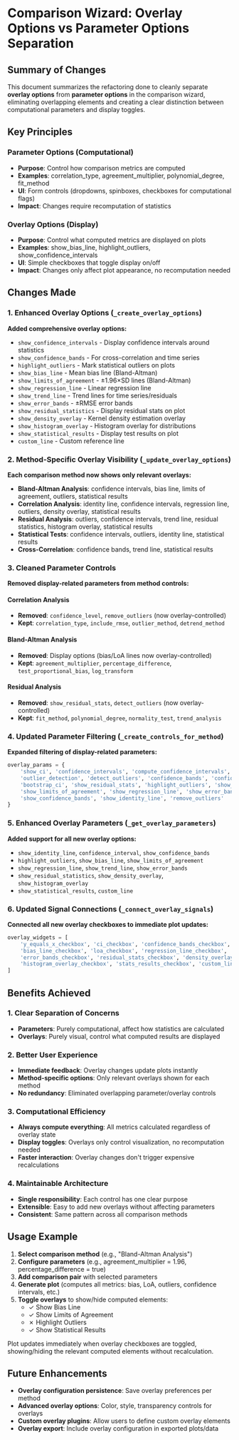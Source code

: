 # Comparison Wizard: Overlay Options vs Parameter Options Separation

## Summary of Changes

This document summarizes the refactoring done to cleanly separate **overlay options** from **parameter options** in the comparison wizard, eliminating overlapping elements and creating a clear distinction between computational parameters and display toggles.

## Key Principles

### Parameter Options (Computational)
- **Purpose**: Control how comparison metrics are computed
- **Examples**: correlation_type, agreement_multiplier, polynomial_degree, fit_method
- **UI**: Form controls (dropdowns, spinboxes, checkboxes for computational flags)
- **Impact**: Changes require recomputation of statistics

### Overlay Options (Display)
- **Purpose**: Control what computed metrics are displayed on plots
- **Examples**: show_bias_line, highlight_outliers, show_confidence_intervals
- **UI**: Simple checkboxes that toggle display on/off
- **Impact**: Changes only affect plot appearance, no recomputation needed

## Changes Made

### 1. Enhanced Overlay Options (`_create_overlay_options`)

**Added comprehensive overlay options:**
- `show_confidence_intervals` - Display confidence intervals around statistics
- `show_confidence_bands` - For cross-correlation and time series
- `highlight_outliers` - Mark statistical outliers on plots
- `show_bias_line` - Mean bias line (Bland-Altman)
- `show_limits_of_agreement` - ±1.96×SD lines (Bland-Altman)
- `show_regression_line` - Linear regression line
- `show_trend_line` - Trend lines for time series/residuals
- `show_error_bands` - ±RMSE error bands
- `show_residual_statistics` - Display residual stats on plot
- `show_density_overlay` - Kernel density estimation overlay
- `show_histogram_overlay` - Histogram overlay for distributions
- `show_statistical_results` - Display test results on plot
- `custom_line` - Custom reference line

### 2. Method-Specific Overlay Visibility (`_update_overlay_options`)

**Each comparison method now shows only relevant overlays:**

- **Bland-Altman Analysis**: confidence intervals, bias line, limits of agreement, outliers, statistical results
- **Correlation Analysis**: identity line, confidence intervals, regression line, outliers, density overlay, statistical results  
- **Residual Analysis**: outliers, confidence intervals, trend line, residual statistics, histogram overlay, statistical results
- **Statistical Tests**: confidence intervals, outliers, identity line, statistical results
- **Cross-Correlation**: confidence bands, trend line, statistical results

### 3. Cleaned Parameter Controls

**Removed display-related parameters from method controls:**

#### Correlation Analysis
- **Removed**: `confidence_level`, `remove_outliers` (now overlay-controlled)
- **Kept**: `correlation_type`, `include_rmse`, `outlier_method`, `detrend_method`

#### Bland-Altman Analysis  
- **Removed**: Display options (bias/LoA lines now overlay-controlled)
- **Kept**: `agreement_multiplier`, `percentage_difference`, `test_proportional_bias`, `log_transform`

#### Residual Analysis
- **Removed**: `show_residual_stats`, `detect_outliers` (now overlay-controlled)
- **Kept**: `fit_method`, `polynomial_degree`, `normality_test`, `trend_analysis`

### 4. Updated Parameter Filtering (`_create_controls_for_method`)

**Expanded filtering of display-related parameters:**
```python
overlay_params = {
    'show_ci', 'confidence_intervals', 'compute_confidence_intervals', 'confidence_interval',
    'outlier_detection', 'detect_outliers', 'confidence_bands', 'confidence_level',
    'bootstrap_ci', 'show_residual_stats', 'highlight_outliers', 'show_bias_line',
    'show_limits_of_agreement', 'show_regression_line', 'show_error_bands',
    'show_confidence_bands', 'show_identity_line', 'remove_outliers'
}
```

### 5. Enhanced Overlay Parameters (`_get_overlay_parameters`)

**Added support for all new overlay options:**
- `show_identity_line`, `confidence_interval`, `show_confidence_bands`
- `highlight_outliers`, `show_bias_line`, `show_limits_of_agreement`
- `show_regression_line`, `show_trend_line`, `show_error_bands`
- `show_residual_statistics`, `show_density_overlay`, `show_histogram_overlay`
- `show_statistical_results`, `custom_line`

### 6. Updated Signal Connections (`_connect_overlay_signals`)

**Connected all new overlay checkboxes to immediate plot updates:**
```python
overlay_widgets = [
    'y_equals_x_checkbox', 'ci_checkbox', 'confidence_bands_checkbox', 'outlier_checkbox',
    'bias_line_checkbox', 'loa_checkbox', 'regression_line_checkbox', 'trend_line_checkbox',
    'error_bands_checkbox', 'residual_stats_checkbox', 'density_overlay_checkbox',
    'histogram_overlay_checkbox', 'stats_results_checkbox', 'custom_line_checkbox'
]
```

## Benefits Achieved

### 1. Clear Separation of Concerns
- **Parameters**: Purely computational, affect how statistics are calculated
- **Overlays**: Purely visual, control what computed results are displayed

### 2. Better User Experience  
- **Immediate feedback**: Overlay changes update plots instantly
- **Method-specific options**: Only relevant overlays shown for each method
- **No redundancy**: Eliminated overlapping parameter/overlay controls

### 3. Computational Efficiency
- **Always compute everything**: All metrics calculated regardless of overlay state
- **Display toggles**: Overlays only control visualization, no recomputation needed
- **Faster interaction**: Overlay changes don't trigger expensive recalculations

### 4. Maintainable Architecture
- **Single responsibility**: Each control has one clear purpose
- **Extensible**: Easy to add new overlays without affecting parameters
- **Consistent**: Same pattern across all comparison methods

## Usage Example

1. **Select comparison method** (e.g., "Bland-Altman Analysis")
2. **Configure parameters** (e.g., agreement_multiplier = 1.96, percentage_difference = true)
3. **Add comparison pair** with selected parameters
4. **Generate plot** (computes all metrics: bias, LoA, outliers, confidence intervals, etc.)
5. **Toggle overlays** to show/hide computed elements:
   - ✓ Show Bias Line
   - ✓ Show Limits of Agreement  
   - ✗ Highlight Outliers
   - ✓ Show Statistical Results

Plot updates immediately when overlay checkboxes are toggled, showing/hiding the relevant computed elements without recalculation.

## Future Enhancements

- **Overlay configuration persistence**: Save overlay preferences per method
- **Advanced overlay options**: Color, style, transparency controls for overlays
- **Custom overlay plugins**: Allow users to define custom overlay elements
- **Overlay export**: Include overlay configuration in exported plots/data 